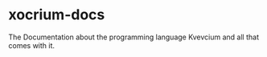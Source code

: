 # xocrium-docs
The Documentation about the programming language Kvevcium and all that comes with it.
